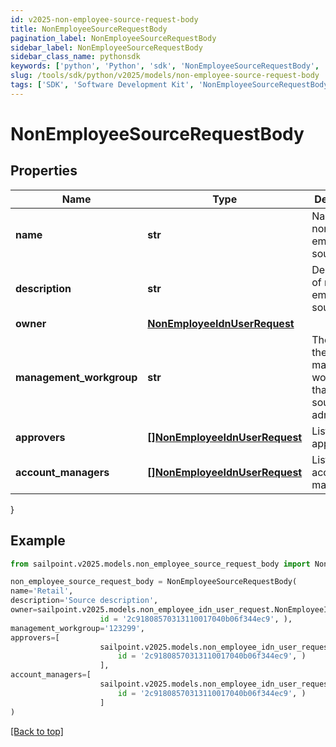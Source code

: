```yaml
---
id: v2025-non-employee-source-request-body
title: NonEmployeeSourceRequestBody
pagination_label: NonEmployeeSourceRequestBody
sidebar_label: NonEmployeeSourceRequestBody
sidebar_class_name: pythonsdk
keywords: ['python', 'Python', 'sdk', 'NonEmployeeSourceRequestBody', 'V2025NonEmployeeSourceRequestBody'] 
slug: /tools/sdk/python/v2025/models/non-employee-source-request-body
tags: ['SDK', 'Software Development Kit', 'NonEmployeeSourceRequestBody', 'V2025NonEmployeeSourceRequestBody']
---
```


# NonEmployeeSourceRequestBody


## Properties

Name | Type | Description | Notes
------------ | ------------- | ------------- | -------------
**name** | **str** | Name of non-employee source. | [required]
**description** | **str** | Description of non-employee source. | [required]
**owner** | [**NonEmployeeIdnUserRequest**](non-employee-idn-user-request) |  | [required]
**management_workgroup** | **str** | The ID for the management workgroup that contains source sub-admins | [optional] 
**approvers** | [**[]NonEmployeeIdnUserRequest**](non-employee-idn-user-request) | List of approvers. | [optional] 
**account_managers** | [**[]NonEmployeeIdnUserRequest**](non-employee-idn-user-request) | List of account managers. | [optional] 
}

## Example

```python
from sailpoint.v2025.models.non_employee_source_request_body import NonEmployeeSourceRequestBody

non_employee_source_request_body = NonEmployeeSourceRequestBody(
name='Retail',
description='Source description',
owner=sailpoint.v2025.models.non_employee_idn_user_request.NonEmployeeIdnUserRequest(
                    id = '2c91808570313110017040b06f344ec9', ),
management_workgroup='123299',
approvers=[
                    sailpoint.v2025.models.non_employee_idn_user_request.NonEmployeeIdnUserRequest(
                        id = '2c91808570313110017040b06f344ec9', )
                    ],
account_managers=[
                    sailpoint.v2025.models.non_employee_idn_user_request.NonEmployeeIdnUserRequest(
                        id = '2c91808570313110017040b06f344ec9', )
                    ]
)

```
[[Back to top]](#) 

